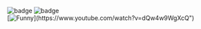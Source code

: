 ![badge](https://custom-icon-badges.herokuapp.com/badge/ADS&AI-1x-orange.svg?logo=bronzemedal)
![badge](https://custom-icon-badges.herokuapp.com/badge/ADS&AI-1x-orange.svg?logo=silvermedal)
<br>
[![Funny]([[http://img.youtube.com/vi/XAMVzS13HY0/0.jpg](https://external-content.duckduckgo.com/iu/?u=https%3A%2F%2Fthumbs.dreamstime.com%2Fb%2Fcreative-illustration-design-blue-classic-web-button-click-here-arrow-white-background-click-here-arrow-web-button-classic-143433779.jpg&f=1&nofb=1&ipt=f1a7b8aea9beac67e807d9f216cb653e996a1cafb13521a84d0183cc88933dcb&ipo=images)](https://external-content.duckduckgo.com/iu/?u=https%3A%2F%2Fthumbs.dreamstime.com%2Fb%2Fcreative-illustration-design-blue-classic-web-button-click-here-arrow-white-background-click-here-arrow-web-button-classic-143433779.jpg&f=1&nofb=1&ipt=f1a7b8aea9beac67e807d9f216cb653e996a1cafb13521a84d0183cc88933dcb&ipo=images))](https://www.youtube.com/watch?v=dQw4w9WgXcQ")
